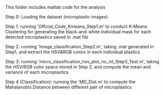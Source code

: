 This folder includes matlab code for the analysis

Step 0: Loading the dataset (microplastic images)

Step 1: running 'Official_Code_Kmeans_Step1.m' to conduct K-Means Clustering for generating the black-and-white individual mask for each detected microplastics saved in .mat file

Step 2: running 'Image_classification_Step2.m', taking .mat generated in Step1, and extract the HSV&RGB colors in each individual plastics

Step 3: running 'micro_classification_hsv_plot_no_nil_Step3_Test.m', taking the HSV/RGB color space stored in Step 2, and compute the mean and variance of each microplastics

Step 4 (Classification): running the 'MD_Dist.m' to compute the Mahalanobis Distance between different pair of microplastics
